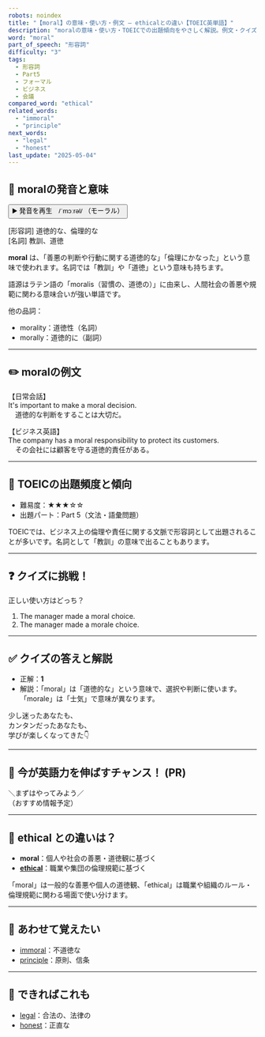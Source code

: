 ```yaml
---
robots: noindex
title: "【moral】の意味・使い方・例文 ― ethicalとの違い【TOEIC英単語】"
description: "moralの意味・使い方・TOEICでの出題傾向をやさしく解説。例文・クイズ付きでethicalとの違いもわかりやすく学べます。"
word: "moral"
part_of_speech: "形容詞"
difficulty: "3"
tags:
  - 形容詞
  - Part5
  - フォーマル
  - ビジネス
  - 会議
compared_word: "ethical"
related_words:
  - "immoral"
  - "principle"
next_words:
  - "legal"
  - "honest"
last_update: "2025-05-04"
---
```


## 🔰 moralの発音と意味

<button class="play-audio" onclick="playTTS('moral')">
  <span class="play-audio-main">
    ▶️ 発音を再生　/ˈmɔːrəl/
  </span>
  <span class="play-audio-sub">
    （モーラル）
  </span>
</button>

[形容詞] 道徳的な、倫理的な  
[名詞] 教訓、道徳

**moral** は、「善悪の判断や行動に関する道徳的な」「倫理にかなった」という意味で使われます。名詞では「教訓」や「道徳」という意味も持ちます。

語源はラテン語の「moralis（習慣の、道徳の）」に由来し、人間社会の善悪や規範に関わる意味合いが強い単語です。

他の品詞：  
- morality：道徳性（名詞）
- morally：道徳的に（副詞）

---

## ✏️ moralの例文

【日常会話】  
It's important to make a moral decision.  
　道徳的な判断をすることは大切だ。

【ビジネス英語】  
The company has a moral responsibility to protect its customers.  
　その会社には顧客を守る道徳的責任がある。

---

## 🎯 TOEICの出題頻度と傾向

- 難易度：★★★☆☆
- 出題パート：Part 5（文法・語彙問題）

TOEICでは、ビジネス上の倫理や責任に関する文脈で形容詞として出題されることが多いです。名詞として「教訓」の意味で出ることもあります。

---

## ❓ クイズに挑戦！

正しい使い方はどっち？

1. The manager made a moral choice.  
2. The manager made a morale choice.

---

## ✅ クイズの答えと解説

- 正解：**1**
- 解説：「moral」は「道徳的な」という意味で、選択や判断に使います。「morale」は「士気」で意味が異なります。

少し迷ったあなたも、  
カンタンだったあなたも、  
学びが楽しくなってきた👇️

---

## 🚀 今が英語力を伸ばすチャンス！ (PR)

<div class="info-center">
＼まずはやってみよう／<br>  
（おすすめ情報予定）
</div>

---

## 🤔  ethical との違いは？

- **moral**：個人や社会の善悪・道徳観に基づく
- **[ethical](/ethical)**：職業や集団の倫理規範に基づく

「moral」は一般的な善悪や個人の道徳観、「ethical」は職業や組織のルール・倫理規範に関わる場面で使い分けます。

---

## 🧩 あわせて覚えたい

- [immoral](/immoral)：不道徳な
- [principle](/principle)：原則、信条

---

## 📖 できればこれも

- [legal](/legal)：合法の、法律の
- [honest](/honest)：正直な

<!-- cvid: aid43_bid08 -->
